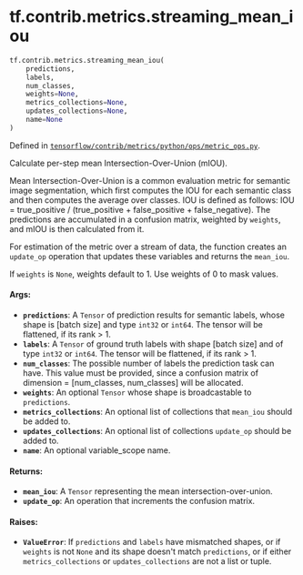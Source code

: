 <div itemscope itemtype="http://developers.google.com/ReferenceObject">
<meta itemprop="name" content="tf.contrib.metrics.streaming_mean_iou" />
<meta itemprop="path" content="Stable" />
</div>

# tf.contrib.metrics.streaming_mean_iou

``` python
tf.contrib.metrics.streaming_mean_iou(
    predictions,
    labels,
    num_classes,
    weights=None,
    metrics_collections=None,
    updates_collections=None,
    name=None
)
```



Defined in [`tensorflow/contrib/metrics/python/ops/metric_ops.py`](/code/stable/tensorflow/contrib/metrics/python/ops/metric_ops.py).

Calculate per-step mean Intersection-Over-Union (mIOU).

Mean Intersection-Over-Union is a common evaluation metric for
semantic image segmentation, which first computes the IOU for each
semantic class and then computes the average over classes.
IOU is defined as follows:
  IOU = true_positive / (true_positive + false_positive + false_negative).
The predictions are accumulated in a confusion matrix, weighted by `weights`,
and mIOU is then calculated from it.

For estimation of the metric over a stream of data, the function creates an
`update_op` operation that updates these variables and returns the `mean_iou`.

If `weights` is `None`, weights default to 1. Use weights of 0 to mask values.

#### Args:

* <b>`predictions`</b>: A `Tensor` of prediction results for semantic labels, whose
    shape is [batch size] and type `int32` or `int64`. The tensor will be
    flattened, if its rank > 1.
* <b>`labels`</b>: A `Tensor` of ground truth labels with shape [batch size] and of
    type `int32` or `int64`. The tensor will be flattened, if its rank > 1.
* <b>`num_classes`</b>: The possible number of labels the prediction task can
    have. This value must be provided, since a confusion matrix of
    dimension = [num_classes, num_classes] will be allocated.
* <b>`weights`</b>: An optional `Tensor` whose shape is broadcastable to `predictions`.
* <b>`metrics_collections`</b>: An optional list of collections that `mean_iou`
    should be added to.
* <b>`updates_collections`</b>: An optional list of collections `update_op` should be
    added to.
* <b>`name`</b>: An optional variable_scope name.


#### Returns:

* <b>`mean_iou`</b>: A `Tensor` representing the mean intersection-over-union.
* <b>`update_op`</b>: An operation that increments the confusion matrix.


#### Raises:

* <b>`ValueError`</b>: If `predictions` and `labels` have mismatched shapes, or if
    `weights` is not `None` and its shape doesn't match `predictions`, or if
    either `metrics_collections` or `updates_collections` are not a list or
    tuple.